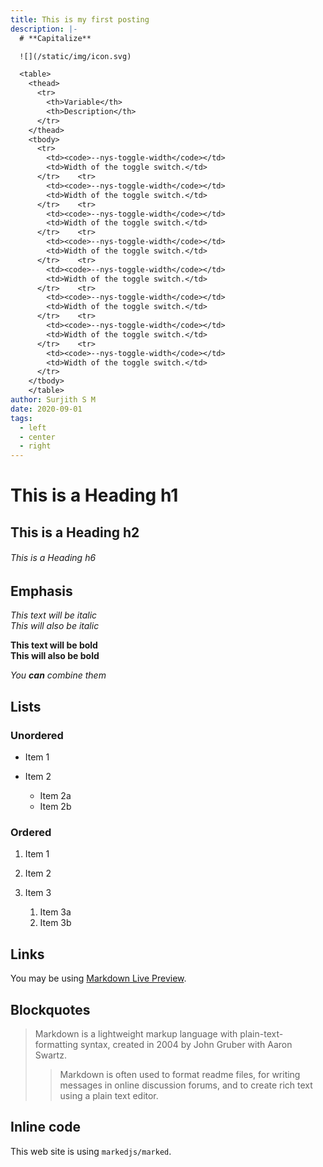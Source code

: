 ```yaml
---
title: This is my first posting
description: |-
  # **Capitalize** 

  ![](/static/img/icon.svg)

  <table>
    <thead>
      <tr>
        <th>Variable</th>
        <th>Description</th>
      </tr>
    </thead>
    <tbody>
      <tr>
        <td><code>--nys-toggle-width</code></td>
        <td>Width of the toggle switch.</td>
      </tr>    <tr>
        <td><code>--nys-toggle-width</code></td>
        <td>Width of the toggle switch.</td>
      </tr>    <tr>
        <td><code>--nys-toggle-width</code></td>
        <td>Width of the toggle switch.</td>
      </tr>    <tr>
        <td><code>--nys-toggle-width</code></td>
        <td>Width of the toggle switch.</td>
      </tr>    <tr>
        <td><code>--nys-toggle-width</code></td>
        <td>Width of the toggle switch.</td>
      </tr>    <tr>
        <td><code>--nys-toggle-width</code></td>
        <td>Width of the toggle switch.</td>
      </tr>    <tr>
        <td><code>--nys-toggle-width</code></td>
        <td>Width of the toggle switch.</td>
      </tr>    <tr>
        <td><code>--nys-toggle-width</code></td>
        <td>Width of the toggle switch.</td>
      </tr>
    </tbody>
    </table>
author: Surjith S M
date: 2020-09-01
tags:
  - left
  - center
  - right
---
```

# This is a Heading h1

## This is a Heading h2

###### This is a Heading h6

## Emphasis

*This text will be italic*\
*This will also be italic*

**This text will be bold**\
**This will also be bold**

*You **can** combine them*

## Lists

### Unordered

* Item 1
* Item 2

  * Item 2a
  * Item 2b

### Ordered

1. Item 1
2. Item 2
3. Item 3

   1. Item 3a
   2. Item 3b

## Links

You may be using [Markdown Live Preview](https://markdownlivepreview.com/).

## Blockquotes

> Markdown is a lightweight markup language with plain-text-formatting syntax, created in 2004 by John Gruber with Aaron Swartz.
>
> > Markdown is often used to format readme files, for writing messages in online discussion forums, and to create rich text using a plain text editor.

## Inline code

This web site is using `markedjs/marked`.